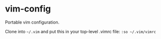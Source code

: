 vim-config
==========
Portable vim configuration.

Clone into `~/.vim` and put this in your top-level .vimrc file:
`:so ~/.vim/vimrc`
